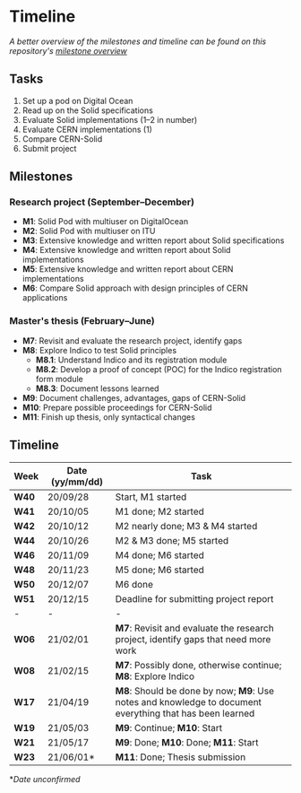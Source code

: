 # Timeline

*A better overview of the milestones and timeline can be found on this repository's [milestone overview](https://github.com/janschill/uni-research_project/milestones?direction=asc&sort=due_date&state=open)*

## Tasks

1. Set up a pod on Digital Ocean
2. Read up on the Solid specifications
3. Evaluate Solid implementations (1–2 in number)
4. Evaluate CERN implementations (1)
5. Compare CERN-Solid
6. Submit project

## Milestones

### Research project (September–December)

* **M1**: Solid Pod with multiuser on DigitalOcean
* **M2**: Solid Pod with multiuser on ITU
* **M3**: Extensive knowledge and written report about Solid specifications
* **M4**: Extensive knowledge and written report about Solid implementations
* **M5**: Extensive knowledge and written report about CERN implementations
* **M6**: Compare Solid approach with design principles of CERN applications

### Master's thesis (February–June)

* **M7**: Revisit and evaluate the research project, identify gaps
* **M8**: Explore Indico to test Solid principles
  * **M8.1**: Understand Indico and its registration module
  * **M8.2**: Develop a proof of concept (POC) for the Indico registration form module
  * **M8.3**: Document lessons learned
* **M9**: Document challenges, advantages, gaps of CERN-Solid
* **M10**: Prepare possible proceedings for CERN-Solid
* **M11**: Finish up thesis, only syntactical changes

## Timeline

| Week | Date (yy/mm/dd) | Task |
|---|---|---|
| **W40** | 20/09/28 | Start, M1 started |
| **W41** | 20/10/05 | M1 done; M2 started |
| **W42** | 20/10/12 | M2 nearly done; M3 & M4 started |
| **W44** | 20/10/26 | M2 & M3 done; M5 started |
| **W46** | 20/11/09 | M4 done; M6 started |
| **W48** | 20/11/23 | M5 done; M6 started |
| **W50** | 20/12/07 | M6 done |
| **W51** | 20/12/15 | Deadline for submitting project report |
|-|-|-|
| **W06** | 21/02/01 | **M7**: Revisit and evaluate the research project, identify gaps that need more work |
| **W08** | 21/02/15 | **M7**: Possibly done, otherwise continue; **M8**: Explore Indico |
| **W17** | 21/04/19 | **M8**: Should be done by now; **M9**: Use notes and knowledge to document everything that has been learned |
| **W19** | 21/05/03 | **M9**: Continue; **M10**: Start |
| **W21** | 21/05/17 | **M9**: Done; **M10**: Done; **M11**: Start |
| **W23** | 21/06/01* | **M11**: Done; Thesis submission |

**Date unconfirmed*
